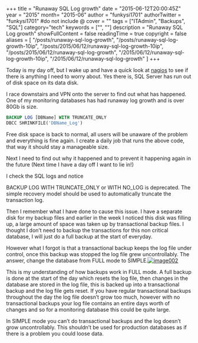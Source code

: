 +++
title = "Runaway SQL Log growth"
date = "2015-06-12T20:00:45Z"
year = "2015"
month= "2015-06"
author = "funkysi1701"
authorTwitter = "funkysi1701" #do not include @
cover = ""
tags = ["ITAdmin", "Backups", "SQL"]
category="tech"
keywords = ["", ""]
description = "Runaway SQL Log growth"
showFullContent = false
readingTime = true
copyright = false
aliases = [
    "/posts/runaway-sql-log-growth",
    "/posts/runaway-sql-log-growth-10ip",
    "/posts/2015/06/12/runaway-sql-log-growth-10ip",
    "/posts/2015/06/12/runaway-sql-log-growth",
    "/2015/06/12/runaway-sql-log-growth-10ip",
    "/2015/06/12/runaway-sql-log-growth"
]
+++

Today is my day off, but I wake up and have a quick look at [nagios](https://www.funkysi1701.com/posts/i-love-nagios/) to see if there is anything I need to worry about. Yes there is, SQL Server has run out of disk space on its data disk.

I race downstairs and VPN onto the server to find out what has happened. One of my monitoring databases has had runaway log growth and is over 80Gb is size.

```sql
BACKUP LOG [DBName] WITH TRUNCATE_ONLY  
DBCC SHRINKFILE('DBName_Log')
```
Free disk space is back to normal, all users will be unaware of the problem and everything is fine again. I create a daily job that runs the above code, that way it should stay a manageable size.

Next I need to find out why it happened and to prevent it happening again in the future (Next time I have a day off I want to lie in!)

I check the SQL logs and notice

BACKUP LOG WITH TRUNCATE_ONLY or WITH NO_LOG is deprecated. The simple recovery model should be used to automatically truncate the transaction log.

Then I remember what I have done to cause this issue. I have a separate disk for my backup files and earlier in the week I noticed this disk was filling up, a large amount of space was taken up by transactional backup files. I thought I don’t need to backup the transactions for this non critical database, I will just do a full backup at the start of everyday.

However what I forgot is that a transactional backup keeps the log file under control, once this backup was stopped the log file grew uncontrollably. The answer, change the database from FULL mode to SIMPLE.[![image002](https://storageaccountblog9f5d.blob.core.windows.net/blazor/wp-content/uploads/2015/06/image002-300x270.png?resize=300%2C270)](https://storageaccountblog9f5d.blob.core.windows.net/blazor/wp-content/uploads/2015/06/image002.png)

This is my understanding of how backups work in FULL mode. A full backup is done at the start of the day which resets the log file, then changes in the database are stored in the log file, this is backed up into a transactional backup and the log file gets reset. If you have regular transactional backups throughout the day the log file doesn’t grow too much, however with no transactional backups your log file contains an entire days worth of changes and so for a monitoring database this could be quite large.

In SIMPLE mode you can’t do transactional backups and the log doesn’t grow uncontrollably. This shouldn’t be used for production databases as if there is a problem you could loose data.
